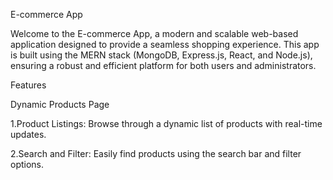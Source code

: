 E-commerce App

Welcome to the E-commerce App, a modern and scalable web-based application designed to provide a seamless shopping experience. This app is built using the MERN stack (MongoDB, Express.js, React, and Node.js), ensuring a robust and efficient platform for both users and administrators.

Features

Dynamic Products Page

1.Product Listings: Browse through a dynamic list of products with real-time updates.

2.Search and Filter: Easily find products using the search bar and filter options.
